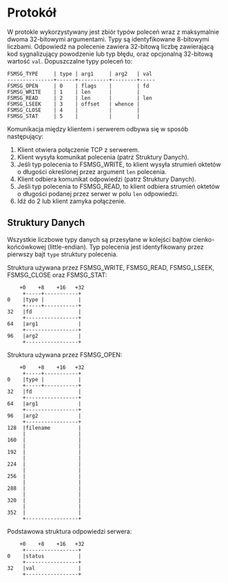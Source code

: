 
Protokół
========

W protokle wykorzystywany jest zbiór typów poleceń wraz z maksymalnie
dwoma 32-bitowymi argumentami.  Typy są identyfikowane 8-bitowymi liczbami.
Odpowiedź na polecenie zawiera 32-bitową liczbę zawierającą kod sygnalizujący
powodzenie lub typ błędu, oraz opcjonalną 32-bitową wartość `val`.
Dopuszczalne typy poleceń to:

    FSMSG_TYPE     | type | arg1     | arg2   | val
    ---------------+------+----------+--------+-----
    FSMSG_OPEN     | 0    | flags    |        | fd
    FSMSG_WRITE    | 1    | len      |        |
    FSMSG_READ     | 2    | len      |        | len
    FSMSG_LSEEK    | 3    | offset   | whence |
    FSMSG_CLOSE    | 4    |          |        |
    FSMSG_STAT     | 5    |          |        |


Komunikacja między klientem i serwerem odbywa się w sposób następujący:

1. Klient otwiera połączenie TCP z serwerem.
2. Klient wysyła komunikat polecenia (patrz Struktury Danych).
3. Jeśli typ polecenia to FSMSG_WRITE, to klient wysyła strumień oktetów
   o długości określonej przez argument `len` polecenia.
4. Klient odbiera komunikat odpowiedzi (patrz Struktury Danych).
5. Jeśli typ polecenia to FSMSG_READ, to klient odbiera strumień oktetów
   o długości podanej przez serwer w polu `len` odpowiedzi.
6. Idź do 2 lub klient zamyka połączenie.


Struktury Danych
----------------

Wszystkie liczbowe typy danych są przesyłane w kolejści bajtów
cienko-końcówkowej (little-endian).  Typ polecenia jest identyfikowany
przez pierwszy bajt `type` struktury polecenia.

Struktura używana przez FSMSG_WRITE, FSMSG_READ, FSMSG_LSEEK, FSMSG_CLOSE
oraz FSMSG_STAT:

        +0    +8    +16   +32
         +-----+-----------+
    0    |type |           |
         +-----+-----------+
    32   |fd               |
         +-----------------+
    64   |arg1             |
         +-----------------+
    96   |arg2             |
         +-----------------+

Struktura używana przez FSMSG_OPEN:

        +0    +8    +16   +32
         +-----+-----------+
    0    |type |           |
         +-----+-----------+
    32   |fd               |
         +-----------------+
    64   |arg1             |
         +-----------------+
    96   |arg2             |
         +-----------------+
    128  |filename         |
         |                 |
    160  |                 |
         |                 |
    192  |                 |
         |                 |
    224  |                 |
         |                 |
    256  |                 |
         |                 |
    288  |                 |
         |                 |
    320  |                 |
         |                 |
    352  |                 |
         +-----------------+

Podstawowa struktura odpowiedzi serwera:

        +0    +8    +16   +32
         +-----------------+
    0    |status           |
         +-----------------+
    32   |val              |
         +-----------------+

